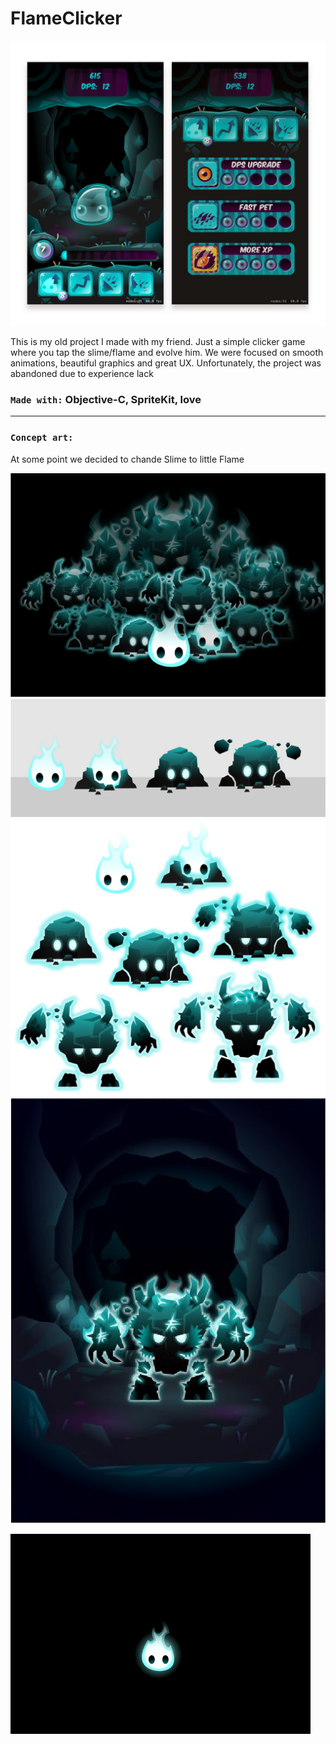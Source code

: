 # FlameClicker 

![Image](https://github.com/Lemonbrush/My-iOS-Dev-Learning-Tracker/blob/main/Resources/Images/My_projects/FlameClicker/Presentation/FlameClickerScreens.png)  

This is my old project I made with my friend. Just a simple clicker game where you tap the slime/flame and evolve him. We were focused on smooth animations, beautiful graphics and great UX. Unfortunately, the project was abandoned due to experience lack

### `Made with:` Objective-C, SpriteKit, love  

----

### `Concept art:`

At some point we decided to chande Slime to little Flame  

![Image](https://github.com/Lemonbrush/FlameClicker/blob/main/Sources/Presentation/ConceptScreen.png)
![Image](https://github.com/Lemonbrush/FlameClicker/blob/main/Sources/Presentation/ConceptEvolvepng.png)
![Image](https://github.com/Lemonbrush/FlameClicker/blob/main/Sources/Presentation/ConceptFullEvolve.png)
![Image](https://github.com/Lemonbrush/FlameClicker/blob/main/Sources/Presentation/ConceptFinalScreen.png)

![Image](https://github.com/Lemonbrush/FlameClicker/blob/main/Sources/FlameAnimation.gif)
